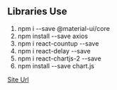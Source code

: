 ## Libraries Use

1) npm i --save @material-ui/core
2) npm install --save axios 
3) npm i react-countup --save
4) npm i react-delay --save
5) npm i react-chartjs-2 --save
6) npm install --save chart.js


[Site Url](https://bootcamp2020_covid_react_app.surge.sh/)